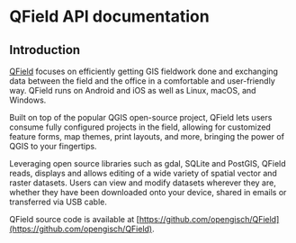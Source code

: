 # QField API documentation

## Introduction

[QField](https://qfield.org) focuses on efficiently getting GIS fieldwork
done and exchanging data between the field and the office in a comfortable
and user-friendly way. QField runs on Android and iOS as well as Linux,
macOS, and Windows.

Built on top of the popular QGIS open-source project, QField lets users
consume fully configured projects in the field, allowing for customized
feature forms, map themes, print layouts, and more, bringing the power of
QGIS to your fingertips.

Leveraging open source libraries such as gdal, SQLite and PostGIS, QField
reads, displays and allows editing of a wide variety of spatial vector and
raster datasets. Users can view and modify datasets wherever they are,
whether they have been downloaded onto your device, shared in emails or
transferred via USB cable.

QField source code is available at
[https://github.com/opengisch/QField](https://github.com/opengisch/QField).
